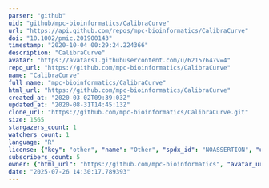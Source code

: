 ```yaml
---
parser: "github"
uid: "github/mpc-bioinformatics/CalibraCurve"
url: "https://api.github.com/repos/mpc-bioinformatics/CalibraCurve"
doi: "10.1002/pmic.201900143"
timestamp: "2020-10-04 00:29:24.224366"
description: "CalibraCurve"
avatar: "https://avatars1.githubusercontent.com/u/6215764?v=4"
repo_url: "https://github.com/mpc-bioinformatics/CalibraCurve"
name: "CalibraCurve"
full_name: "mpc-bioinformatics/CalibraCurve"
html_url: "https://github.com/mpc-bioinformatics/CalibraCurve"
created_at: "2020-03-02T09:39:03Z"
updated_at: "2020-08-31T14:45:13Z"
clone_url: "https://github.com/mpc-bioinformatics/CalibraCurve.git"
size: 1565
stargazers_count: 1
watchers_count: 1
language: "R"
license: {"key": "other", "name": "Other", "spdx_id": "NOASSERTION", "url": null, "node_id": "MDc6TGljZW5zZTA="}
subscribers_count: 5
owner: {"html_url": "https://github.com/mpc-bioinformatics", "avatar_url": "https://avatars1.githubusercontent.com/u/6215764?v=4", "login": "mpc-bioinformatics", "type": "Organization"}
date: "2025-07-26 14:30:17.789393"
---
```


